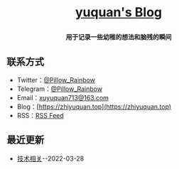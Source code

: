 **<p align="center">[yuquan's Blog](https://blog.leeyom.top)</p>**
====

**<p align="center">用于记录一些幼稚的想法和脑残的瞬间</p>**

## 联系方式
- Twitter：[@Pillow_Rainbow](https://twitter.com/Pillow_Rainbow)
- Telegram：[@Pillow_Rainbow](https://t.me/Pillow_Rainbow)
- Email：[xuyuquan713@163.com](mailto:xuyuquan713@163.com)
- Blog：[https://zhiyuquan.top](https://zhiyuquan.top)
- RSS：[RSS Feed](https://raw.githubusercontent.com/cherishyuan/blog/master/feed.xml)
## 最近更新
- [技术相关](https://github.com/cherishyuan/blog/issues/1)--2022-03-28
